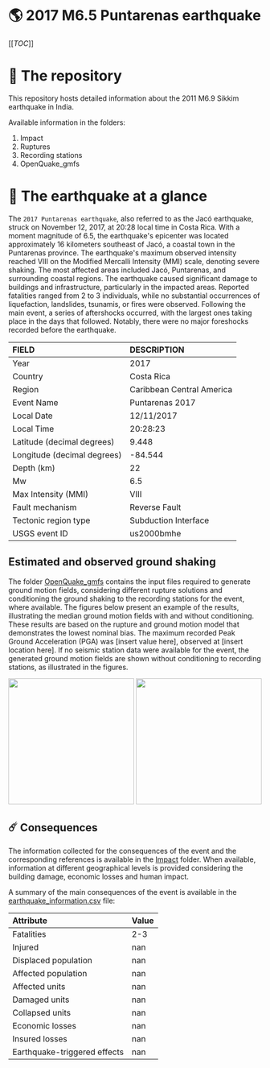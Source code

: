 # 🌎 2017 M6.5 Puntarenas earthquake
[[_TOC_]]

# 📂 The repository

This repository hosts detailed information about the 2011 M6.9 Sikkim earthquake in India.

Available information in the folders:

1. Impact
2. Ruptures
3. Recording stations
4. OpenQuake_gmfs


# 🚀 The earthquake at a glance

The `2017 Puntarenas earthquake`, also referred to as the Jacó earthquake, struck on November 12, 2017, at 20:28 local time in Costa Rica. With a moment magnitude of 6.5, the earthquake's epicenter was located approximately 16 kilometers southeast of Jacó, a coastal town in the Puntarenas province. The earthquake's maximum observed intensity reached VIII on the Modified Mercalli Intensity (MMI) scale, denoting severe shaking. The most affected areas included Jacó, Puntarenas, and surrounding coastal regions. The earthquake caused significant damage to buildings and infrastructure, particularly in the impacted areas. Reported fatalities ranged from 2 to 3 individuals, while no substantial occurrences of liquefaction, landslides, tsunamis, or fires were observed. Following the main event, a series of aftershocks occurred, with the largest ones taking place in the days that followed. Notably, there were no major foreshocks recorded before the earthquake.

| FIELD | DESCRIPTION |
|:-------|:-------------|
| Year | 2017 |
| Country | Costa Rica |
| Region | Caribbean Central America |
| Event Name | Puntarenas 2017 |
| Local Date | 12/11/2017 |
| Local Time | 20:28:23 |
| Latitude (decimal degrees) | 9.448 |
| Longitude (decimal degrees) | -84.544 |
| Depth (km) | 22 |
| Mw | 6.5 |
| Max Intensity (MMI) | VIII |
| Fault mechanism | Reverse Fault |
| Tectonic region type | Subduction Interface |
| USGS event ID | us2000bmhe |

## Estimated and observed ground shaking

The folder [OpenQuake_gmfs](./OpenQuake_gmfs/) contains the input files required to generate ground motion fields, considering different rupture solutions and conditioning the ground shaking to the recording stations for the event, where available. The figures below present an example of the results, illustrating the median ground motion fields with and without conditioning. These results are based on the rupture and ground motion model that demonstrates the lowest nominal bias. The maximum recorded Peak Ground Acceleration (PGA) was [insert value here], observed at [insert location here]. If no seismic station data were available for the event, the generated ground motion fields are shown without conditioning to recording stations, as illustrated in the figures.

<img src="./4.OpenQuake_gmfs/median_gmf_stations_none.png" height="250">
<img src="./4.OpenQuake_gmfs/median_gmf_stations_seismic.png" height="250">

## ☄️ Consequences

The information collected for the consequences of the event and the corresponding references is available in the [Impact](./Impact) folder. When available, information at different geographical levels is provided considering the building damage, economic losses and human impact.

A summary of the main consequences of the event is available in the [earthquake_information.csv](./earthquake_information.csv) file:

| Attribute | Value |
|:-------|:-------------|
| Fatalities | 2-3 |
| Injured | nan |
| Displaced population | nan |
| Affected population | nan |
| Affected units | nan |
| Damaged units | nan |
| Collapsed units | nan |
| Economic losses | nan |
| Insured losses | nan |
| Earthquake-triggered effects | nan |